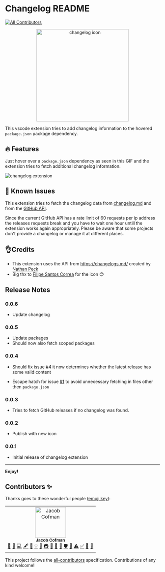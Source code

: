 # Changelog README
[![All Contributors](https://img.shields.io/badge/all_contributors-1-orange.svg?style=flat-square)](#contributors)

<p align="center">
    <img alt="changelog icon" src="https://user-images.githubusercontent.com/2118956/56217994-79ebbf80-6064-11e9-9b82-162b4d0dfa0b.png" width="300" />
</p>

This vscode extension tries to add changelog information to the hovered `package.json` package dependency.

## 🔥 Features

Just hover over a `package.json` dependency as seen in this GIF and the extension tries to fetch additional changelog information.

![changelog extension](images/changelog-feature.gif)

## 👀 Known Issues

This extension tries to fetch the changelog data from [changelog.md](https://changelogs.md/) and from the [GitHub API](https://developer.github.com/v3).

Since the current GitHub API has a rate limit of 60 requests per ip address the releases requests break and you have to wait one hour untill the extension works again appropriately. Please be aware that some projects don't provide a changelog or manage it at different places.

## 👌Credits

- This extension uses the API from https://changelogs.md/ created by [Nathan Peck](https://github.com/nathanpeck)
- Big thx to [Filipe Santos Correa](https://github.com/Safi1012) for the icon 😊

## Release Notes

### 0.0.6

- Update changelog

### 0.0.5

- Update packages
- Should now also fetch scoped packages

### 0.0.4

- Should fix issue [#4](https://github.com/JCofman/Changelog/issues/4) it now determines whether the latest release has some valid content

- Escape hatch for issue [#1](https://github.com/JCofman/Changelog/issues/1) to avoid unnecessary fetching in files other then `package.json`

### 0.0.3

- Tries to fetch GitHub releases if no changelog was found.

### 0.0.2

- Publish with new icon

### 0.0.1

- Initial release of changelog extension

---

**Enjoy!**

## Contributors ✨

Thanks goes to these wonderful people ([emoji key](https://allcontributors.org/docs/en/emoji-key)):

<!-- ALL-CONTRIBUTORS-LIST:START - Do not remove or modify this section -->
<!-- prettier-ignore -->
<table>
  <tr>
    <td align="center"><a href="https://jcofman.de"><img src="https://avatars2.githubusercontent.com/u/2118956?v=4" width="100px;" alt="Jacob Cofman"/><br /><sub><b>Jacob Cofman</b></sub></a><br /><a href="#design-JCofman" title="Design">🎨</a> <a href="https://github.com/JCofman/Changelog/issues?q=author%3AJCofman" title="Bug reports">🐛</a> <a href="https://github.com/JCofman/Changelog/commits?author=JCofman" title="Code">💻</a> <a href="#content-JCofman" title="Content">🖋</a> <a href="https://github.com/JCofman/Changelog/commits?author=JCofman" title="Documentation">📖</a> <a href="#example-JCofman" title="Examples">💡</a> <a href="#ideas-JCofman" title="Ideas, Planning, & Feedback">🤔</a> <a href="#infra-JCofman" title="Infrastructure (Hosting, Build-Tools, etc)">🚇</a> <a href="#plugin-JCofman" title="Plugin/utility libraries">🔌</a> <a href="#projectManagement-JCofman" title="Project Management">📆</a> <a href="#review-JCofman" title="Reviewed Pull Requests">👀</a> <a href="#security-JCofman" title="Security">🛡️</a> <a href="#tool-JCofman" title="Tools">🔧</a> <a href="https://github.com/JCofman/Changelog/commits?author=JCofman" title="Tests">⚠️</a> <a href="#tutorial-JCofman" title="Tutorials">✅</a> <a href="#talk-JCofman" title="Talks">📢</a> <a href="#userTesting-JCofman" title="User Testing">📓</a></td>
  </tr>
</table>

<!-- ALL-CONTRIBUTORS-LIST:END -->

This project follows the [all-contributors](https://github.com/all-contributors/all-contributors) specification. Contributions of any kind welcome!
